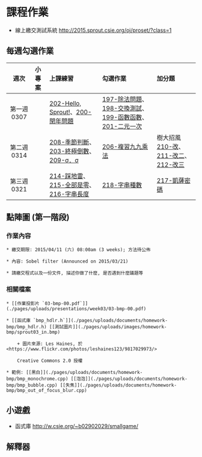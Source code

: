 # 課程作業

- 線上繳交測試系統 <http://2015.sprout.csie.org/oj/proset/?class=1>

## 每週勾選作業

| 週次 | 小專案 | 上課練習 | 勾選作業 | 加分題 |
|:----:|:-------|:---------|:---------|:-------|
| 第一週 0307 | | [202-Hello, Sprout!](http://2015.sprout.csie.org/oj/pro/202/)、[200-閏年問題](http://2015.sprout.csie.org/oj/pro/200/) | [197-除法問題](http://2015.sprout.csie.org/oj/pro/197/)、[198-交換測試](http://2015.sprout.csie.org/oj/pro/198/)、[199-函數函數](http://2015.sprout.csie.org/oj/pro/199/)、[201-二元一次](http://2015.sprout.csie.org/oj/pro/201/) | |
| 第二週 0314 |  | [208-季節判斷](http://2015.sprout.csie.org/oj/pro/208/)、[203-終極倒數](http://2015.sprout.csie.org/oj/pro/203/)、[209-σ．σ](http://2015.sprout.csie.org/oj/pro/209/) | [206-複習九九乘法](http://2015.sprout.csie.org/oj/pro/206/) | 樹大招風 [210-改](http://2015.sprout.csie.org/oj/pro/210/)、[211-改二](http://2015.sprout.csie.org/oj/pro/211/)、[212-改三](http://2015.sprout.csie.org/oj/pro/212/) |
| 第三週 0321 | | [214-踩地雷](http://2015.sprout.csie.org/oj/pro/214/)、[215-全部是零](http://2015.sprout.csie.org/oj/pro/215/)、[216-字串長度](http://2015.sprout.csie.org/oj/pro/216/) | [218-字串種數](http://2015.sprout.csie.org/oj/pro/218/) | [217-凱薩密碼](http://2015.sprout.csie.org/oj/pro/217/) |

## 點陣圖 (第一階段)
### 作業內容

    * 繳交期限: 2015/04/11 (六) 08:00am (3 weeks); 方法待公佈

    * 內容: Sobel filter (Announced on 2015/03/21)

    * 請繳交程式以及一份文件, 描述你做了什麼, 是否遇到什麼議題等

### 相關檔案

    * [[作業投影片 `03-bmp-00.pdf`]](./pages/uploads/presentations/week03/03-bmp-00.pdf)

    * [[函式庫 `bmp_hdlr.h`]](./pages/uploads/documents/homework-bmp/bmp_hdlr.h) [[測試圖片]](./pages/uploads/images/homework-bmp/sprout03_in.bmp)

        + 圖片來源: Les Haines, 於 <https://www.flickr.com/photos/leshaines123/9817029973/>

        Creative Commons 2.0 授權

    * 範例: [[黑白]](./pages/uploads/documents/homework-bmp/bmp_monochrome.cpp) [[泡泡]](./pages/uploads/documents/homework-bmp/bmp_bubble.cpp) [[失焦]](./pages/uploads/documents/homework-bmp/bmp_out_of_focus_blur.cpp)

## 小遊戲

- 函式庫 <http://w.csie.org/~b02902029/smallgame/>

## 解釋器
